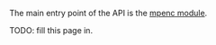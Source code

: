 The main entry point of the API is the [mpenc module](module-mpenc.html).

TODO: fill this page in.

